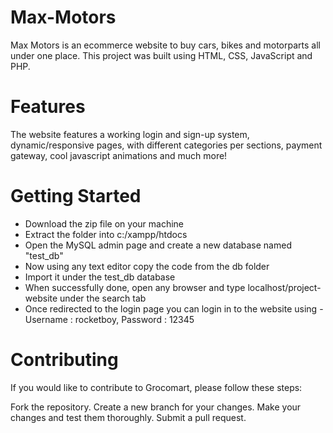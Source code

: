 # Max-Motors
Max Motors is an ecommerce website to buy cars, bikes and motorparts all under one place. This project was built using HTML, CSS, JavaScript and PHP.
# Features
The website features a working login and sign-up system, dynamic/responsive pages, with different categories per sections, payment gateway, cool javascript animations and much more!
# Getting Started
- Download the zip file on your machine
- Extract the folder into c:/xampp/htdocs
- Open the MySQL admin page and create a new database named "test_db"
- Now using any text editor copy the code from the db folder
- Import it under the test_db database
- When successfully done, open any browser and type localhost/project-website under the search tab
- Once redirected to the login page you can login in to the website using - Username : rocketboy, Password : 12345
# Contributing
If you would like to contribute to Grocomart, please follow these steps:

Fork the repository. Create a new branch for your changes. Make your changes and test them thoroughly. Submit a pull request.
  
